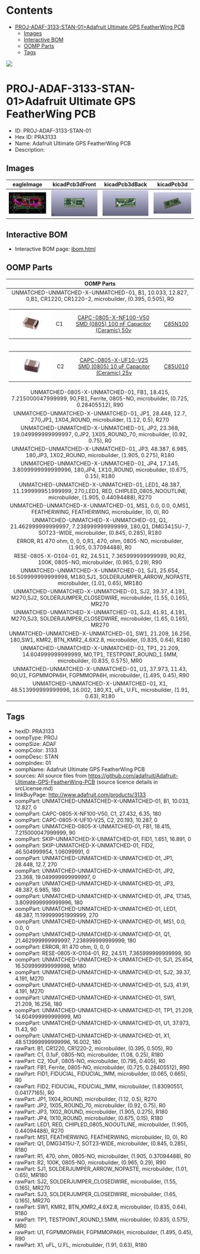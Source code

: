 



Contents
========

* [PROJ-ADAF-3133-STAN-01>Adafruit Ultimate GPS FeatherWing PCB](#proj-adaf-3133-stan-01adafruit-ultimate-gps-featherwing-pcb)
	* [Images](#images)
	* [Interactive BOM](#interactive-bom)
	* [OOMP Parts](#oomp-parts)
	* [Tags](#tags)
  
![][im]
# PROJ-ADAF-3133-STAN-01>Adafruit Ultimate GPS FeatherWing PCB

- ID: PROJ-ADAF-3133-STAN-01
- Hex ID: PRA3133
- Name: Adafruit Ultimate GPS FeatherWing PCB
- Description: 

## Images
  
  

|eagleImage|kicadPcb3dFront|kicadPcb3dBack|kicadPcb3d|
| :---: | :---: | :---: | :---: |
|[![eagleImage](eagleImage_140.png)](eagleImage_600.png)|[![kicadPcb3dFront](kicadPcb3dFront_140.png)](kicadPcb3dFront_600.png)|[![kicadPcb3dBack](kicadPcb3dBack_140.png)](kicadPcb3dBack_600.png)|[![kicadPcb3d](kicadPcb3d_140.png)](kicadPcb3d_600.png)|

## Interactive BOM

- Interactive BOM page: [ibom.html](kicad/bom/ibom.html)

## OOMP Parts
  

|OOMP Parts|
| :---: |
|UNMATCHED-UNMATCHED-X-UNMATCHED-01, B1, 10.033, 12.827, 0,B1, CR1220, CR1220-2, microbuilder, (0.395, 0.505), R0|
|<table><tr><td>![CAPC-0805-X-NF100-V50](https://raw.githubusercontent.com/oomlout/oomlout_OOMP_parts/main/CAPC-0805-X-NF100-V50/image_140.jpg)</td><td> C1</td><td>[CAPC-0805-X-NF100-V50<br>SMD (0805) 100 nF Capacitor (Ceramic) 50v](https://github.com/oomlout/oomlout_OOMP_parts/tree/main/CAPC-0805-X-NF100-V50/)</td><td>[C85N100](https://github.com/oomlout/oomlout_OOMP_parts/tree/main/CAPC-0805-X-NF100-V50/)</td></tr></table>|
|<table><tr><td>![CAPC-0805-X-UF10-V25](https://raw.githubusercontent.com/oomlout/oomlout_OOMP_parts/main/CAPC-0805-X-UF10-V25/image_140.jpg)</td><td> C2</td><td>[CAPC-0805-X-UF10-V25<br>SMD (0805) 10 uF Capacitor (Ceramic) 25v](https://github.com/oomlout/oomlout_OOMP_parts/tree/main/CAPC-0805-X-UF10-V25/)</td><td>[C85U010](https://github.com/oomlout/oomlout_OOMP_parts/tree/main/CAPC-0805-X-UF10-V25/)</td></tr></table>|
|UNMATCHED-0805-X-UNMATCHED-01, FB1, 18.415, 7.215000047999999, 90,FB1, Ferrite, 0805-NO, microbuilder, (0.725, 0.28405512), R90|
|UNMATCHED-UNMATCHED-X-UNMATCHED-01, JP1, 28.448, 12.7, 270,JP1, 1X04_ROUND, microbuilder, (1.12, 0.5), R270|
|UNMATCHED-UNMATCHED-X-UNMATCHED-01, JP2, 23.368, 19.049999999999997, 0,JP2, 1X05_ROUND_70, microbuilder, (0.92, 0.75), R0|
|UNMATCHED-UNMATCHED-X-UNMATCHED-01, JP3, 48.387, 6.985, 180,JP3, 1X02_ROUND, microbuilder, (1.905, 0.275), R180|
|UNMATCHED-UNMATCHED-X-UNMATCHED-01, JP4, 17.145, 3.8099999999999996, 180,JP4, 1X10_ROUND, microbuilder, (0.675, 0.15), R180|
|UNMATCHED-UNMATCHED-X-UNMATCHED-01, LED1, 48.387, 11.199999951999999, 270,LED1, RED, CHIPLED_0805_NOOUTLINE, microbuilder, (1.905, 0.44094488), R270|
|UNMATCHED-UNMATCHED-X-UNMATCHED-01, MS1, 0.0, 0.0, 0,MS1, FEATHERWING, FEATHERWING, microbuilder, (0, 0), R0|
|UNMATCHED-UNMATCHED-X-UNMATCHED-01, Q1, 21.462999999999997, 7.238999999999999, 180,Q1, DMG3415U-7, SOT23-WIDE, microbuilder, (0.845, 0.285), R180|
|ERROR, R1 470 ohm, 0, 0, 0,R1, 470, ohm, 0805-NO, microbuilder, (1.905, 0.37094488), R0|
|RESE-0805-X-O104-01, R2, 24.511, 7.365999999999999, 90,R2, 100K, 0805-NO, microbuilder, (0.965, 0.29), R90|
|UNMATCHED-UNMATCHED-X-UNMATCHED-01, SJ1, 25.654, 16.509999999999998, M180,SJ1, SOLDERJUMPER_ARROW_NOPASTE, microbuilder, (1.01, 0.65), MR180|
|UNMATCHED-UNMATCHED-X-UNMATCHED-01, SJ2, 39.37, 4.191, M270,SJ2, SOLDERJUMPER_CLOSEDWIRE, microbuilder, (1.55, 0.165), MR270|
|UNMATCHED-UNMATCHED-X-UNMATCHED-01, SJ3, 41.91, 4.191, M270,SJ3, SOLDERJUMPER_CLOSEDWIRE, microbuilder, (1.65, 0.165), MR270|
|UNMATCHED-UNMATCHED-X-UNMATCHED-01, SW1, 21.209, 16.256, 180,SW1, KMR2, BTN_KMR2_4.6X2.8, microbuilder, (0.835, 0.64), R180|
|UNMATCHED-UNMATCHED-X-UNMATCHED-01, TP1, 21.209, 14.604999999999999, M0,TP1, TESTPOINT_ROUND_1.5MM, microbuilder, (0.835, 0.575), MR0|
|UNMATCHED-UNMATCHED-X-UNMATCHED-01, U1, 37.973, 11.43, 90,U1, FGPMMOPA6H, FGPMMOPA6H, microbuilder, (1.495, 0.45), R90|
|UNMATCHED-UNMATCHED-X-UNMATCHED-01, X1, 48.513999999999996, 16.002, 180,X1, uFL, U.FL, microbuilder, (1.91, 0.63), R180|

## Tags

- hexID: PRA3133
- oompType: PROJ
- oompSize: ADAF
- oompColor: 3133
- oompDesc: STAN
- oompIndex: 01
- oompName: Adafruit Ultimate GPS FeatherWing PCB
- sources: All source files from https://github.com/adafruit/Adafruit-Ultimate-GPS-FeatherWing-PCB (source licence details in srcLicense.md)
- linkBuyPage: http://www.adafruit.com/products/3133
- oompPart: UNMATCHED-UNMATCHED-X-UNMATCHED-01, B1, 10.033, 12.827, 0
- oompPart: CAPC-0805-X-NF100-V50, C1, 27.432, 6.35, 180
- oompPart: CAPC-0805-X-UF10-V25, C2, 20.193, 10.287, 0
- oompPart: UNMATCHED-0805-X-UNMATCHED-01, FB1, 18.415, 7.215000047999999, 90
- oompPart: SKIP-UNMATCHED-X-UNMATCHED-01, FID1, 1.651, 16.891, 0
- oompPart: SKIP-UNMATCHED-X-UNMATCHED-01, FID2, 46.504999954, 1.06099991, 0
- oompPart: UNMATCHED-UNMATCHED-X-UNMATCHED-01, JP1, 28.448, 12.7, 270
- oompPart: UNMATCHED-UNMATCHED-X-UNMATCHED-01, JP2, 23.368, 19.049999999999997, 0
- oompPart: UNMATCHED-UNMATCHED-X-UNMATCHED-01, JP3, 48.387, 6.985, 180
- oompPart: UNMATCHED-UNMATCHED-X-UNMATCHED-01, JP4, 17.145, 3.8099999999999996, 180
- oompPart: UNMATCHED-UNMATCHED-X-UNMATCHED-01, LED1, 48.387, 11.199999951999999, 270
- oompPart: UNMATCHED-UNMATCHED-X-UNMATCHED-01, MS1, 0.0, 0.0, 0
- oompPart: UNMATCHED-UNMATCHED-X-UNMATCHED-01, Q1, 21.462999999999997, 7.238999999999999, 180
- oompPart: ERROR, R1 470 ohm, 0, 0, 0
- oompPart: RESE-0805-X-O104-01, R2, 24.511, 7.365999999999999, 90
- oompPart: UNMATCHED-UNMATCHED-X-UNMATCHED-01, SJ1, 25.654, 16.509999999999998, M180
- oompPart: UNMATCHED-UNMATCHED-X-UNMATCHED-01, SJ2, 39.37, 4.191, M270
- oompPart: UNMATCHED-UNMATCHED-X-UNMATCHED-01, SJ3, 41.91, 4.191, M270
- oompPart: UNMATCHED-UNMATCHED-X-UNMATCHED-01, SW1, 21.209, 16.256, 180
- oompPart: UNMATCHED-UNMATCHED-X-UNMATCHED-01, TP1, 21.209, 14.604999999999999, M0
- oompPart: UNMATCHED-UNMATCHED-X-UNMATCHED-01, U1, 37.973, 11.43, 90
- oompPart: UNMATCHED-UNMATCHED-X-UNMATCHED-01, X1, 48.513999999999996, 16.002, 180
- rawPart: B1, CR1220, CR1220-2, microbuilder, (0.395, 0.505), R0
- rawPart: C1, 0.1uF, 0805-NO, microbuilder, (1.08, 0.25), R180
- rawPart: C2, 10uF, 0805-NO, microbuilder, (0.795, 0.405), R0
- rawPart: FB1, Ferrite, 0805-NO, microbuilder, (0.725, 0.28405512), R90
- rawPart: FID1, FIDUCIAL, FIDUCIAL_1MM, microbuilder, (0.065, 0.665), R0
- rawPart: FID2, FIDUCIAL, FIDUCIAL_1MM, microbuilder, (1.83090551, 0.04177165), R0
- rawPart: JP1, 1X04_ROUND, microbuilder, (1.12, 0.5), R270
- rawPart: JP2, 1X05_ROUND_70, microbuilder, (0.92, 0.75), R0
- rawPart: JP3, 1X02_ROUND, microbuilder, (1.905, 0.275), R180
- rawPart: JP4, 1X10_ROUND, microbuilder, (0.675, 0.15), R180
- rawPart: LED1, RED, CHIPLED_0805_NOOUTLINE, microbuilder, (1.905, 0.44094488), R270
- rawPart: MS1, FEATHERWING, FEATHERWING, microbuilder, (0, 0), R0
- rawPart: Q1, DMG3415U-7, SOT23-WIDE, microbuilder, (0.845, 0.285), R180
- rawPart: R1, 470, ohm, 0805-NO, microbuilder, (1.905, 0.37094488), R0
- rawPart: R2, 100K, 0805-NO, microbuilder, (0.965, 0.29), R90
- rawPart: SJ1, SOLDERJUMPER_ARROW_NOPASTE, microbuilder, (1.01, 0.65), MR180
- rawPart: SJ2, SOLDERJUMPER_CLOSEDWIRE, microbuilder, (1.55, 0.165), MR270
- rawPart: SJ3, SOLDERJUMPER_CLOSEDWIRE, microbuilder, (1.65, 0.165), MR270
- rawPart: SW1, KMR2, BTN_KMR2_4.6X2.8, microbuilder, (0.835, 0.64), R180
- rawPart: TP1, TESTPOINT_ROUND_1.5MM, microbuilder, (0.835, 0.575), MR0
- rawPart: U1, FGPMMOPA6H, FGPMMOPA6H, microbuilder, (1.495, 0.45), R90
- rawPart: X1, uFL, U.FL, microbuilder, (1.91, 0.63), R180



[im]: kicadPcb3d_450.png
